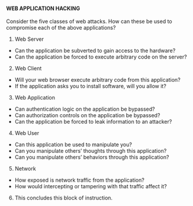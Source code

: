 #### WEB APPLICATION HACKING

Consider the five classes of web attacks. How can these be used to compromise each of the above applications?

1. Web Server
 * Can the application be subverted to gain access to the hardware?
 * Can the application be forced to execute arbitrary code on the server?
2. Web Client
 * Will your web browser execute arbitrary code from this application?
 * If the application asks you to install software, will you allow it?
3. Web Application
 * Can authentication logic on the application be bypassed?
 * Can authorization controls on the application be bypassed?
 * Can the application be forced to leak information to an attacker?
4. Web User
 * Can this application be used to manipulate you?
 * Can you manipulate others’ thoughts through this application?
 * Can you manipulate others’ behaviors through this application?
5. Network
 * How exposed is network traffic from the application?
 * How would intercepting or tampering with that traffic affect it?
6. This concludes this block of instruction.
